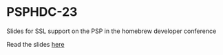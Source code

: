 # PSPHDC-23
Slides for SSL support on the PSP in the homebrew developer conference

Read the slides [here](https://korigamik.github.com/PSPHDC-23)
